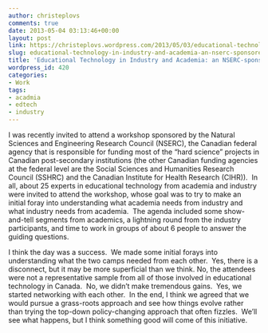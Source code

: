 ```yaml
---
author: christeplovs
comments: true
date: 2013-05-04 03:13:46+00:00
layout: post
link: https://christeplovs.wordpress.com/2013/05/03/educational-technology-in-industry-and-academia-an-nserc-sponsored-workshop/
slug: educational-technology-in-industry-and-academia-an-nserc-sponsored-workshop
title: 'Educational Technology in Industry and Academia: an NSERC-sponsored workshop'
wordpress_id: 420
categories:
- Work
tags:
- acadmia
- edtech
- industry
---
```


I was recently invited to attend a workshop sponsored by the Natural Sciences and Engineering Research Council (NSERC), the Canadian federal agency that is responsible for funding most of the “hard science” projects in Canadian post-secondary institutions (the other Canadian funding agencies at the federal level are the Social Sciences and Humanities Research Council (SSHRC) and the Canadian Institute for Health Research (CIHR)).  In all, about 25 experts in educational technology from academia and industry were invited to attend the workshop, whose goal was to try to make an initial foray into understanding what academia needs from industry and what industry needs from academia.  The agenda included some show-and-tell segments from academics, a lightning round from the industry participants, and time to work in groups of about 6 people to answer the guiding questions.  

I think the day was a success.  We made some initial forays into understanding what the two camps needed from each other.  Yes, there is a disconnect, but it may be more superficial than we think. No, the attendees were not a representative sample from all of those involved in educational technology in Canada.  No, we didn’t make tremendous gains.  Yes, we started networking with each other.  In the end, I think we agreed that we would pursue a grass-roots approach and see how things evolve rather than trying the top-down policy-changing approach that often fizzles.  We’ll see what happens, but I think something good will come of this initiative.  

